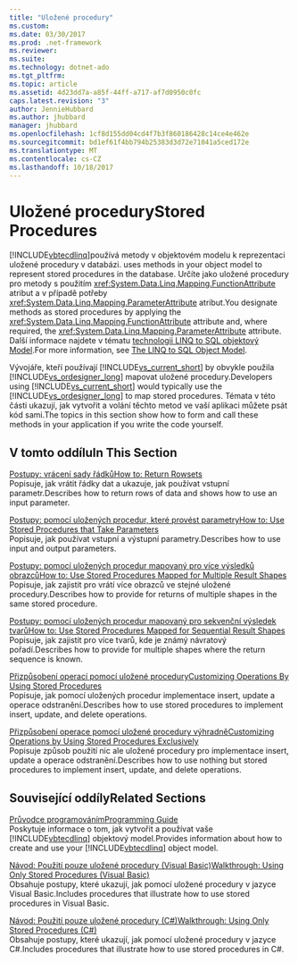 ```yaml
---
title: "Uložené procedury"
ms.custom: 
ms.date: 03/30/2017
ms.prod: .net-framework
ms.reviewer: 
ms.suite: 
ms.technology: dotnet-ado
ms.tgt_pltfrm: 
ms.topic: article
ms.assetid: 4d23dd7a-a85f-44ff-a717-af7d0950c0fc
caps.latest.revision: "3"
author: JennieHubbard
ms.author: jhubbard
manager: jhubbard
ms.openlocfilehash: 1cf8d155dd04cd4f7b3f860186428c14ce4e462e
ms.sourcegitcommit: bd1ef61f4bb794b25383d3d72e71041a5ced172e
ms.translationtype: MT
ms.contentlocale: cs-CZ
ms.lasthandoff: 10/18/2017
---
```

# <a name="stored-procedures"></a><span data-ttu-id="a1907-102">Uložené procedury</span><span class="sxs-lookup"><span data-stu-id="a1907-102">Stored Procedures</span></span>
[!INCLUDE[vbtecdlinq](../../../../../../includes/vbtecdlinq-md.md)]<span data-ttu-id="a1907-103">používá metody v objektovém modelu k reprezentaci uložené procedury v databázi.</span><span class="sxs-lookup"><span data-stu-id="a1907-103"> uses methods in your object model to represent stored procedures in the database.</span></span> <span data-ttu-id="a1907-104">Určíte jako uložené procedury pro metody s použitím <xref:System.Data.Linq.Mapping.FunctionAttribute> atribut a v případě potřeby <xref:System.Data.Linq.Mapping.ParameterAttribute> atribut.</span><span class="sxs-lookup"><span data-stu-id="a1907-104">You designate methods as stored procedures by applying the <xref:System.Data.Linq.Mapping.FunctionAttribute> attribute and, where required, the <xref:System.Data.Linq.Mapping.ParameterAttribute> attribute.</span></span> <span data-ttu-id="a1907-105">Další informace najdete v tématu [technologii LINQ to SQL objektový Model](../../../../../../docs/framework/data/adonet/sql/linq/the-linq-to-sql-object-model.md).</span><span class="sxs-lookup"><span data-stu-id="a1907-105">For more information, see [The LINQ to SQL Object Model](../../../../../../docs/framework/data/adonet/sql/linq/the-linq-to-sql-object-model.md).</span></span>  
  
 <span data-ttu-id="a1907-106">Vývojáře, kteří používají [!INCLUDE[vs_current_short](../../../../../../includes/vs-current-short-md.md)] by obvykle použila [!INCLUDE[vs_ordesigner_long](../../../../../../includes/vs-ordesigner-long-md.md)] mapovat uložené procedury.</span><span class="sxs-lookup"><span data-stu-id="a1907-106">Developers using [!INCLUDE[vs_current_short](../../../../../../includes/vs-current-short-md.md)] would typically use the [!INCLUDE[vs_ordesigner_long](../../../../../../includes/vs-ordesigner-long-md.md)] to map stored procedures.</span></span> <span data-ttu-id="a1907-107">Témata v této části ukazují, jak vytvořit a volání těchto metod ve vaší aplikaci můžete psát kód sami.</span><span class="sxs-lookup"><span data-stu-id="a1907-107">The topics in this section show how to form and call these methods in your application if you write the code yourself.</span></span>  
  
## <a name="in-this-section"></a><span data-ttu-id="a1907-108">V tomto oddílu</span><span class="sxs-lookup"><span data-stu-id="a1907-108">In This Section</span></span>  
 [<span data-ttu-id="a1907-109">Postupy: vrácení sady řádků</span><span class="sxs-lookup"><span data-stu-id="a1907-109">How to: Return Rowsets</span></span>](../../../../../../docs/framework/data/adonet/sql/linq/how-to-return-rowsets.md)  
 <span data-ttu-id="a1907-110">Popisuje, jak vrátit řádky dat a ukazuje, jak používat vstupní parametr.</span><span class="sxs-lookup"><span data-stu-id="a1907-110">Describes how to return rows of data and shows how to use an input parameter.</span></span>  
  
 [<span data-ttu-id="a1907-111">Postupy: pomocí uložených procedur, které provést parametry</span><span class="sxs-lookup"><span data-stu-id="a1907-111">How to: Use Stored Procedures that Take Parameters</span></span>](../../../../../../docs/framework/data/adonet/sql/linq/how-to-use-stored-procedures-that-take-parameters.md)  
 <span data-ttu-id="a1907-112">Popisuje, jak používat vstupní a výstupní parametry.</span><span class="sxs-lookup"><span data-stu-id="a1907-112">Describes how to use input and output parameters.</span></span>  
  
 [<span data-ttu-id="a1907-113">Postupy: pomocí uložených procedur mapovaný pro více výsledků obrazců</span><span class="sxs-lookup"><span data-stu-id="a1907-113">How to: Use Stored Procedures Mapped for Multiple Result Shapes</span></span>](../../../../../../docs/framework/data/adonet/sql/linq/how-to-use-stored-procedures-mapped-for-multiple-result-shapes.md)  
 <span data-ttu-id="a1907-114">Popisuje, jak zajistit pro vrátí více obrazců ve stejné uložené procedury.</span><span class="sxs-lookup"><span data-stu-id="a1907-114">Describes how to provide for returns of multiple shapes in the same stored procedure.</span></span>  
  
 [<span data-ttu-id="a1907-115">Postupy: pomocí uložených procedur mapovaný pro sekvenční výsledek tvarů</span><span class="sxs-lookup"><span data-stu-id="a1907-115">How to: Use Stored Procedures Mapped for Sequential Result Shapes</span></span>](../../../../../../docs/framework/data/adonet/sql/linq/how-to-use-stored-procedures-mapped-for-sequential-result-shapes.md)  
 <span data-ttu-id="a1907-116">Popisuje, jak zajistit pro více tvarů, kde je známý návratový pořadí.</span><span class="sxs-lookup"><span data-stu-id="a1907-116">Describes how to provide for multiple shapes where the return sequence is known.</span></span>  
  
 [<span data-ttu-id="a1907-117">Přizpůsobení operací pomocí uložené procedury</span><span class="sxs-lookup"><span data-stu-id="a1907-117">Customizing Operations By Using Stored Procedures</span></span>](../../../../../../docs/framework/data/adonet/sql/linq/customizing-operations-by-using-stored-procedures.md)  
 <span data-ttu-id="a1907-118">Popisuje, jak pomocí uložených procedur implementace insert, update a operace odstranění.</span><span class="sxs-lookup"><span data-stu-id="a1907-118">Describes how to use stored procedures to implement insert, update, and delete operations.</span></span>  
  
 [<span data-ttu-id="a1907-119">Přizpůsobení operace pomocí uložené procedury výhradně</span><span class="sxs-lookup"><span data-stu-id="a1907-119">Customizing Operations by Using Stored Procedures Exclusively</span></span>](../../../../../../docs/framework/data/adonet/sql/linq/customizing-operations-by-using-stored-procedures-exclusively.md)  
 <span data-ttu-id="a1907-120">Popisuje způsob použití nic ale uložené procedury pro implementace insert, update a operace odstranění.</span><span class="sxs-lookup"><span data-stu-id="a1907-120">Describes how to use nothing but stored procedures to implement insert, update, and delete operations.</span></span>  
  
## <a name="related-sections"></a><span data-ttu-id="a1907-121">Související oddíly</span><span class="sxs-lookup"><span data-stu-id="a1907-121">Related Sections</span></span>  
 [<span data-ttu-id="a1907-122">Průvodce programováním</span><span class="sxs-lookup"><span data-stu-id="a1907-122">Programming Guide</span></span>](../../../../../../docs/framework/data/adonet/sql/linq/programming-guide.md)  
 <span data-ttu-id="a1907-123">Poskytuje informace o tom, jak vytvořit a používat vaše [!INCLUDE[vbtecdlinq](../../../../../../includes/vbtecdlinq-md.md)] objektový model.</span><span class="sxs-lookup"><span data-stu-id="a1907-123">Provides information about how to create and use your [!INCLUDE[vbtecdlinq](../../../../../../includes/vbtecdlinq-md.md)] object model.</span></span>  
  
 [<span data-ttu-id="a1907-124">Návod: Použití pouze uložené procedury (Visual Basic)</span><span class="sxs-lookup"><span data-stu-id="a1907-124">Walkthrough: Using Only Stored Procedures (Visual Basic)</span></span>](../../../../../../docs/framework/data/adonet/sql/linq/walkthrough-using-only-stored-procedures-visual-basic.md)  
 <span data-ttu-id="a1907-125">Obsahuje postupy, které ukazují, jak pomocí uložené procedury v jazyce Visual Basic.</span><span class="sxs-lookup"><span data-stu-id="a1907-125">Includes procedures that illustrate how to use stored procedures in Visual Basic.</span></span>  
  
 [<span data-ttu-id="a1907-126">Návod: Použití pouze uložené procedury (C#)</span><span class="sxs-lookup"><span data-stu-id="a1907-126">Walkthrough: Using Only Stored Procedures (C#)</span></span>](../../../../../../docs/framework/data/adonet/sql/linq/walkthrough-using-only-stored-procedures-csharp.md)  
 <span data-ttu-id="a1907-127">Obsahuje postupy, které ukazují, jak pomocí uložené procedury v jazyce C#.</span><span class="sxs-lookup"><span data-stu-id="a1907-127">Includes procedures that illustrate how to use stored procedures in C#.</span></span>
